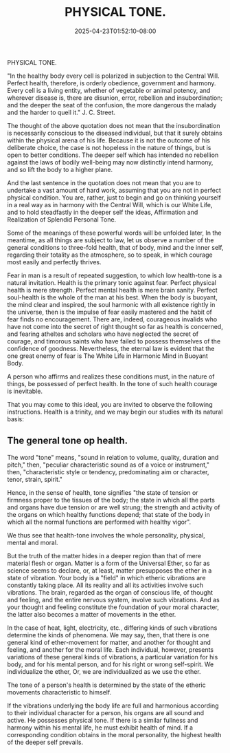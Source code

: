 ﻿---
title: "PHYSICAL TONE."
date: 2025-04-23T01:52:10-08:00
description: "Self-Help Tips for Web Success"
featured_image: "/images/Self-Help.jpg"
tags: ["Self Help"]
---

PHYSICAL TONE. 

"In the healthy body every cell is polarized in subjection to the Central Will. Perfect health, therefore, is orderly obedience, government and harmony. Every cell is a living entity, whether of vegetable or animal potency, and wherever disease is, there are disunion, error, rebellion and insubordination; and the deeper the seat of the confusion, the more dangerous the malady and the harder to quell it." J. C. Street. 

The thought of the above quotation does not mean that the insubordination is necessarily conscious to the diseased individual, but that it surely obtains within the physical arena of his life. Because it is not the outcome of his deliberate choice, the case is not hopeless in the nature of things, but is open to better conditions. The deeper self which has intended no rebellion against the laws of bodily well-being may now distinctly intend harmony, and so lift the body to a higher plane. 

And the last sentence in the quotation does not mean that you are to undertake a vast amount of hard work, assuming that you are not in perfect physical condition. You are, rather, just to begin and go on thinking yourself in a real way as in harmony with the Central Will, which is our White Life, and to hold steadfastly in the deeper self the ideas, Affirmation and Realization of Splendid Personal Tone. 

Some of the meanings of these powerful words will be unfolded later, In the meantime, as all things are subject to law, let us observe a number of the general conditions to three-fold health, that of body, mind and the inner self, regarding their totality as the atmosphere, so to speak, in which courage most easily and perfectly thrives. 

Fear in man is a result of repeated suggestion, to which low health-tone is a natural invitation. Health is the primary tonic against fear. Perfect physical health is mere strength. Perfect mental health is mere brain sanity. Perfect soul-health is the whole of the man at his best. When the body is buoyant, the mind clear and inspired, the soul harmonic with all existence rightly in the universe, then is the impulse of fear easily mastered and the habit of fear finds no encouragement. There are, indeed, courageous invalids who have not come into the secret of right thought so far as health is concerned, and fearing atheltes and scholars who have neglected the secret of courage, and timorous saints who have failed to possess themselves of the confidence of goodness. Nevertheless, the eternal law is evident that the one great enemy of fear is The White Life in Harmonic Mind in Buoyant Body. 

A person who affirms and realizes these conditions must, in the nature of things, be possessed of perfect health. In the tone of such health courage is inevitable. 

That you may come to this ideal, you are invited to observe the following instructions. Health is a trinity, and we may begin our studies with its natural basis: 

The general tone op health.
--------------------------- 

The word "tone" means, "sound in relation to volume, quality, duration and pitch," then, "peculiar characteristic sound as of a voice or instrument," then, "characteristic style or tendency, predominating aim or character, tenor, strain, spirit." 

Hence, in the sense of health, tone signifies "the state of tension or firmness proper to the tissues of the body; the state in which all the parts and organs have due tension or are well strung; the strength and activity of the organs on which healthy functions depend; that state of the body in which all the normal functions are performed with healthy vigor". 

We thus see that health-tone involves the whole personality, physical, mental and moral. 

But the truth of the matter hides in a deeper region than that of mere material flesh or organ. Matter is a form of the Universal Ether, so far as science seems to declare, or, at least, matter presupposes the ether in a state of vibration. Your body is a "field" in which etheric vibrations are constantly taking place. All its reality and all its activities involve such vibrations. The brain, regarded as the organ of conscious life, of thought and feeling, and the entire nervous system, involve such vibrations. And as your thought and feeling constitute the foundation of your moral character, the latter also becomes a matter of movements in the ether. 

In the case of heat, light, electricity, etc., differing kinds of such vibrations determine the kinds of phenomena. We may say, then, that there is one general kind of ether-movement for matter, and another for thought and feeling, and another for the moral life. Each individual, however, presents variations of these general kinds of vibrations, a particular variation for his body, and for his mental person, and for his right or wrong self-spirit. We individualize the ether, Or, we are individualized as we use the ether. 

The tone of a person's health is determined by the state of the etheric movements characteristic to himself. 

If the vibrations underlying the body life are full and harmonious according to their individual character for a person, his organs are all sound and active. He possesses physical tone. If there is a similar fullness and harmony within his mental life, he must exhibit health of mind. If a corresponding condition obtains in the moral personality, the highest health of the deeper self prevails. 



